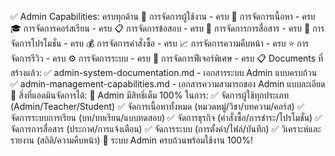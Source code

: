 ✅ Admin Capabilities: ครบทุกด้าน
🎯 การจัดการผู้ใช้งาน - ครบ
📝 การจัดการเนื้อหา - ครบ
🎓 การจัดการคอร์สเรียน - ครบ
📋 การจัดการข้อสอบ - ครบ
📢 การจัดการการสื่อสาร - ครบ
🎁 การจัดการโปรโมชั่น - ครบ
💰 การจัดการคำสั่งซื้อ - ครบ
📈 การจัดการความคืบหน้า - ครบ
⭐ การจัดการรีวิว - ครบ
⚙️ การจัดการระบบ - ครบ
🚀 การจัดการฟีเจอร์พิเศษ - ครบ
📋 Documents ที่สร้างแล้ว:
✅ admin-system-documentation.md - เอกสารระบบ Admin แบบครบถ้วน
✅ admin-management-capabilities.md - เอกสารความสามารถของ Admin แบบละเอียด
🎯 สิ่งที่แอดมินจัดการได้:
👑 Admin มีสิทธิ์เต็ม 100% ในการ:
✅ จัดการผู้ใช้ทุกประเภท (Admin/Teacher/Student)
✅ จัดการเนื้อหาทั้งหมด (หมวดหมู่/วิชา/บทความ/คอร์ส)
✅ จัดการระบบการเรียน (บท/บทเรียน/แบบทดสอบ)
✅ จัดการธุรกิจ (คำสั่งซื้อ/การชำระ/โปรโมชั่น)
✅ จัดการการสื่อสาร (ประกาศ/การแจ้งเตือน)
✅ จัดการระบบ (การตั้งค่า/ไฟล์/บันทึก)
✅ วิเคราะห์และรายงาน (สถิติ/ความคืบหน้า)
🚀 ระบบ Admin ครบถ้วนพร้อมใช้งาน 100%!